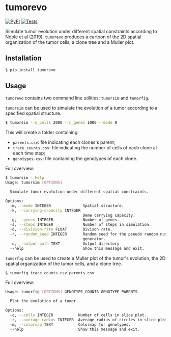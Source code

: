 # tumorevo

[![PyPI](https://img.shields.io/pypi/v/tumorevo.svg?style=flat)](https://pypi.python.org/pypi/tumorevo)
[![Tests](https://github.com/pedrofale/tumorevo/actions/workflows/main.yaml/badge.svg)](https://github.com/pedrofale/tumorevo/actions/workflows/main.yaml)

Simulate tumor evolution under different spatial constraints according to Noble et al (2019).
`tumorevo` produces a cartoon of the 2D spatial organization of the tumor cells, a clone tree and a Muller plot.

## Installation

```bash
$ pip install tumorevo
```

## Usage

`tumorevo` contains two command line utilities: `tumorsim` and `tumorfig`.

`tumorsim` can be used to simulate the evolution of a tumor according to a specified spatial structure.
```bash
$ tumorsim --n_cells 2000 --n_genes 1000 --mode 0
```

This will create a folder containing:
* `parents.csv`: file indicating each clones's parent;
* `trace_counts.csv`: file indicating the number of cells of each clone at each time step;
* `genotypes.csv`: file containing the genotypes of each clone.

Full overview:
```bash
$ tumorsim --help
Usage: tumorsim [OPTIONS]

  Simulate tumor evolution under different spatial constraints.

Options:
  -m, --mode INTEGER              Spatial structure.
  -k, --carrying-capacity INTEGER
                                  Deme carrying capacity.
  -g, --genes INTEGER             Number of genes.
  -s, --steps INTEGER             Number of steps in simulation.
  -d, --division-rate FLOAT       Divison rate.
  -r, --random_seed INTEGER       Random seed for the pseudo random number
                                  generator.
  -o, --output-path TEXT          Output directory
  --help                          Show this message and exit.
```

`tumorfig` can be used to create a Muller plot of the tumor's evolution, the 2D spatial organization of the tumor cells, and a clone tree.
```bash
$ tumorfig trace_counts.csv parents.csv
```

Full overview:
```bash
Usage: tumorfig [OPTIONS] GENOTYPE_COUNTS GENOTYPE_PARENTS

  Plot the evolution of a tumor.

Options:
  -c, --cells INTEGER           Number of cells in slice plot.
  -r, --average-radius INTEGER  Average radius of circles in slice plot.
  -m, --colormap TEXT           Colormap for genotypes.
  --help                        Show this message and exit.
```

